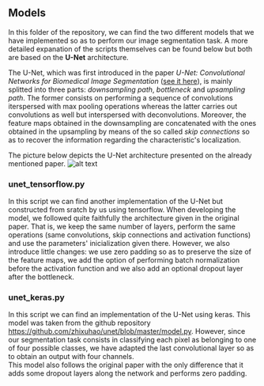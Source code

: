 ## Models

In this folder of the repository, we can find the two different models that we have implemented so as to perform our image segmentation task. A more detailed expanation of the scripts themselves can be found below but both are based on the __U-Net__ architecture.

The U-Net, which was first introduced in the paper _U-Net: Convolutional Networks for Biomedical Image Segmentation_ ([see it here](https://arxiv.org/pdf/1505.04597.pdf)), is mainly splitted into three parts: _downsampling path_, _bottleneck_ and _upsampling path_. The former consists on performing a sequence of convolutions iterspersed with max pooling operations whereas the latter carries out convolutions as well but interspersed with deconvolutions. Moreover, the feature maps obtained in the downsampling are concatenated with the ones obtained in the upsampling by means of the so called _skip connections_ so as to recover the information regarding the characteristic's localization.

The picture below depicts the U-Net architecture presented on the already mentioned paper.
![alt text](https://github.com/upc-postgrads/BrainScan/tree/master/data/Unet.jpg)


### unet_tensorflow.py

In this script we can find another implementation of the U-Net but constructed from sratch by us using tensorflow. When developing the model, we followed quite faithfully the architecture given in the original paper. That is, we keep the same number of layers, perform the same operations (same convolutions, skip connections and activation functions) and use the parameters' inicialization given there. However, we also introduce little changes: we use zero padding so as to preserve the size of the feature maps, we add the option of performing batch normalization before the activation function and we also add an optional dropout layer after the bottleneck.


### unet_keras.py

In this script we can find an implementation of the U-Net using keras. This model was taken from the github repository <https://github.com/zhixuhao/unet/blob/master/model.py>. However, since our segmentation task consists in classifying each pixel as belonging to one of four possible classes, we have adapted the last convolutional layer so as to obtain an output with four channels. \
This model also follows the original paper with the only difference that it adds some dropout layers along the network and performs zero padding.  
